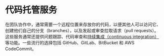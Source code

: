 # 代码托管服务

在团队协作中，通常需要一个远程位置来存放你的代码，以便其他人可以访问它、创建他们自己的分支（branches），以及发起或审查拉取请求（pull requests）。这些服务通常还提供问题跟踪、代码审查和[持续集成（continuous integration）](../ci_cd/index.md)等功能。一些流行的选择包括 GitHub、GitLab、BitBucket 和 AWS CodeCommit。
